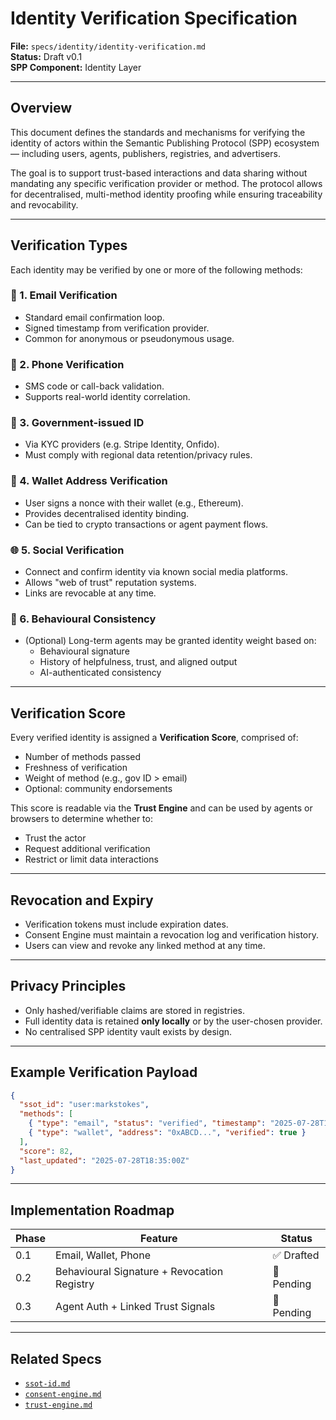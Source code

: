 
# Identity Verification Specification

**File:** `specs/identity/identity-verification.md`  
**Status:** Draft v0.1  
**SPP Component:** Identity Layer

---

## Overview

This document defines the standards and mechanisms for verifying the identity of actors within the Semantic Publishing Protocol (SPP) ecosystem — including users, agents, publishers, registries, and advertisers.

The goal is to support trust-based interactions and data sharing without mandating any specific verification provider or method. The protocol allows for decentralised, multi-method identity proofing while ensuring traceability and revocability.

---

## Verification Types

Each identity may be verified by one or more of the following methods:

### 🔐 1. Email Verification
- Standard email confirmation loop.
- Signed timestamp from verification provider.
- Common for anonymous or pseudonymous usage.

### 📱 2. Phone Verification
- SMS code or call-back validation.
- Supports real-world identity correlation.

### 🧾 3. Government-issued ID
- Via KYC providers (e.g. Stripe Identity, Onfido).
- Must comply with regional data retention/privacy rules.

### 👛 4. Wallet Address Verification
- User signs a nonce with their wallet (e.g., Ethereum).
- Provides decentralised identity binding.
- Can be tied to crypto transactions or agent payment flows.

### 🌐 5. Social Verification
- Connect and confirm identity via known social media platforms.
- Allows "web of trust" reputation systems.
- Links are revocable at any time.

### 🧠 6. Behavioural Consistency
- (Optional) Long-term agents may be granted identity weight based on:
  - Behavioural signature
  - History of helpfulness, trust, and aligned output
  - AI-authenticated consistency

---

## Verification Score

Every verified identity is assigned a **Verification Score**, comprised of:
- Number of methods passed
- Freshness of verification
- Weight of method (e.g., gov ID > email)
- Optional: community endorsements

This score is readable via the **Trust Engine** and can be used by agents or browsers to determine whether to:
- Trust the actor
- Request additional verification
- Restrict or limit data interactions

---

## Revocation and Expiry

- Verification tokens must include expiration dates.
- Consent Engine must maintain a revocation log and verification history.
- Users can view and revoke any linked method at any time.

---

## Privacy Principles

- Only hashed/verifiable claims are stored in registries.
- Full identity data is retained **only locally** or by the user-chosen provider.
- No centralised SPP identity vault exists by design.

---

## Example Verification Payload

```json
{
  "ssot_id": "user:markstokes",
  "methods": [
    { "type": "email", "status": "verified", "timestamp": "2025-07-28T18:32:00Z" },
    { "type": "wallet", "address": "0xABCD...", "verified": true }
  ],
  "score": 82,
  "last_updated": "2025-07-28T18:35:00Z"
}
``` 

---

## Implementation Roadmap

| Phase | Feature                                     | Status     |
|-------|---------------------------------------------|------------|
| 0.1   | Email, Wallet, Phone                        | ✅ Drafted |
| 0.2   | Behavioural Signature + Revocation Registry | 🔲 Pending |
| 0.3   | Agent Auth + Linked Trust Signals           | 🔲 Pending |

---

## Related Specs

- [`ssot-id.md`](./ssot-id.md)
- [`consent-engine.md`](./consent-engine.md)
- [`trust-engine.md`](../consent-engine/trust-engine.md)